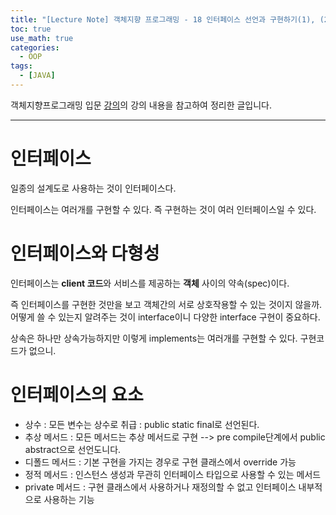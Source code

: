 ```yaml
---
title: "[Lecture Note] 객체지향 프로그래밍 - 18 인터페이스 선언과 구현하기(1), (2)"
toc: true
use_math: true
categories:
  - OOP
tags:
  - [JAVA]
---
```


객체지향프로그래밍 입문 [강의](https://www.inflearn.com/course/%EC%9E%90%EB%B0%94-%ED%94%84%EB%A1%9C%EA%B7%B8%EB%9E%98%EB%B0%8D-%EC%9E%85%EB%AC%B8/dashboard)의 강의 내용을 참고하여 정리한 글입니다.

******

# 인터페이스

일종의 설계도로 사용하는 것이 인터페이스다. 

인터페이스는 여러개를 구현할 수 있다. 즉 구현하는 것이 여러 인터페이스일 수 있다.

# 인터페이스와 다형성

인터페이스는 **client 코드**와 서비스를 제공하는 **객체** 사이의 약속(spec)이다.

즉 인터페이스를 구현한 것만을 보고 객체간의 서로 상호작용할 수 있는 것이지 않을까. 어떻게 쓸 수 있는지 알려주는 것이 interface이니 다양한 interface 구현이 중요하다.

상속은 하나만 상속가능하지만 이렇게 implements는 여러개를 구현할 수 있다. 구현코드가 없으니.

# 인터페이스의 요소

- 상수 : 모든 변수는 상수로 취급 : public static final로 선언된다.
- 추상 메서드 : 모든 메서드는 추상 메서드로 구현 --> pre compile단계에서 public abstract으로 선언도니다. 
- 디폴드 메서드 : 기본 구현을 가지는 경우로 구현 클래스에서 override 가능
- 정적 메서드 : 인스턴스 생성과 무관히 인터페이스 타입으로 사용할 수 있는 메서드
- private 메서드 : 구현 클래스에서 사용하거나 재정의할 수 없고 인터페이스 내부적으로 사용하는 기능
